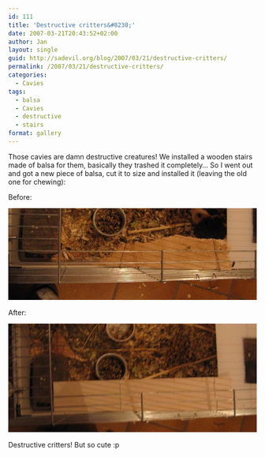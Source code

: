 ```yaml
---
id: 111
title: 'Destructive critters&#8230;'
date: 2007-03-21T20:43:52+02:00
author: Jan
layout: single
guid: http://sadevil.org/blog/2007/03/21/destructive-critters/
permalink: /2007/03/21/destructive-critters/
categories:
  - Cavies
tags:
  - balsa
  - Cavies
  - destructive
  - stairs
format: gallery
---
```

Those cavies are damn destructive creatures! We installed a wooden stairs made of balsa for them, basically they trashed it completely&#8230; So I went out and got a new piece of balsa, cut it to size and installed it (leaving the old one for chewing):

Before:

<img ALT="Old stairs" SRC="/assets/images/2007/03/IMG_3140-sm.jpg" /> 

After:

<img ALT="Old stairs" SRC="/assets/images/2007/03/IMG_3141-sm.jpg" /> 

Destructive critters! But so cute :p